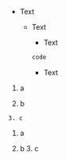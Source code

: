 - Text

  - Text
    - Text

    ```bash
    code
    ```

    - Text

<!-- -->

1. a

  2. b

    3. c

<!-- -->

1. a

  2. b
    3. c
